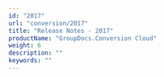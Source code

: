 ```yaml
---
id: "2017"
url: "conversion/2017"
title: "Release Notes - 2017"
productName: "GroupDocs.Conversion Cloud"
weight: 6
description: ""
keywords: ""
---
```


